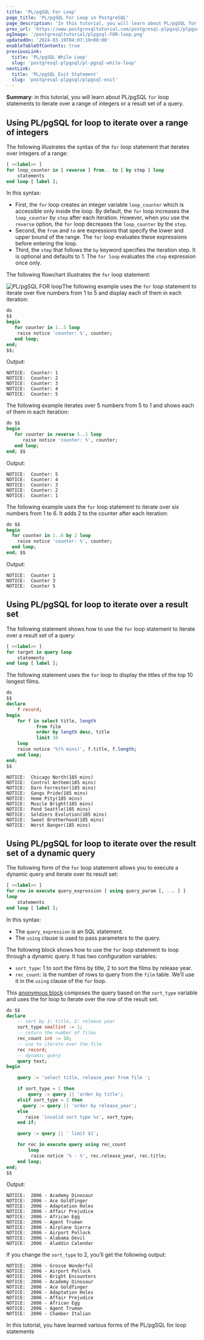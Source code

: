 ```yaml
---
title: 'PL/pgSQL For Loop'
page_title: 'PL/pgSQL For Loop in PostgreSQL'
page_description: 'In this tutorial, you will learn about PL/pgSQL for loop statements to iterate over a range of integers and a result set of a query.'
prev_url: 'https://www.postgresqltutorial.com/postgresql-plpgsql/plpgsql-for-loop/'
ogImage: '/postgresqltutorial/plpgsql-FOR-loop.png'
updatedOn: '2024-03-19T04:07:19+00:00'
enableTableOfContents: true
previousLink:
  title: 'PL/pgSQL While Loop'
  slug: 'postgresql-plpgsql/pl-pgsql-while-loop'
nextLink:
  title: 'PL/pgSQL Exit Statement'
  slug: 'postgresql-plpgsql/plpgsql-exit'
---
```


**Summary**: in this tutorial, you will learn about PL/pgSQL `for` loop statements to iterate over a range of integers or a result set of a query.

## Using PL/pgSQL for loop to iterate over a range of integers

The following illustrates the syntax of the `for` loop statement that iterates over integers of a range:

```sql
[ <<label>> ]
for loop_counter in [ reverse ] from.. to [ by step ] loop
    statements
end loop [ label ];
```

In this syntax:

- First, the `for` loop creates an integer variable `loop_counter` which is accessible only inside the loop. By default, the `for` loop increases the `loop_counter` by `step` after each iteration. However, when you use the `reverse` option, the `for` loop decreases the `loop_counter` by the `step`.
- Second, the `from` and `to` are expressions that specify the lower and upper bound of the range. The `for` loop evaluates these expressions before entering the loop.
- Third, the `step` that follows the `by` keyword specifies the iteration step. It is optional and defaults to 1\. The `for loop` evaluates the `step` expression once only.

The following flowchart illustrates the `for` loop statement:

![PL/pgSQL FOR loop](/postgresqltutorial/plpgsql-FOR-loop.png)The following example uses the `for` loop statement to iterate over five numbers from 1 to 5 and display each of them in each iteration:

```sql
do
$$
begin
   for counter in 1..5 loop
	raise notice 'counter: %', counter;
   end loop;
end;
$$;
```

Output:

```shell
NOTICE:  Counter: 1
NOTICE:  Counter: 2
NOTICE:  Counter: 3
NOTICE:  Counter: 4
NOTICE:  Counter: 5
```

The following example iterates over 5 numbers from 5 to 1 and shows each of them in each iteration:

```sql
do $$
begin
   for counter in reverse 5..1 loop
      raise notice 'counter: %', counter;
   end loop;
end; $$
```

Output:

```shell
NOTICE:  Counter: 5
NOTICE:  Counter: 4
NOTICE:  Counter: 3
NOTICE:  Counter: 2
NOTICE:  Counter: 1
```

The following example uses the `for` loop statement to iterate over six numbers from 1 to 6\. It adds 2 to the counter after each iteration:

```sql
do $$
begin
  for counter in 1..6 by 2 loop
    raise notice 'counter: %', counter;
  end loop;
end; $$
```

Output:

```shell
NOTICE:  Counter 1
NOTICE:  Counter 3
NOTICE:  Counter 5
```

## Using PL/pgSQL for loop to iterate over a result set

The following statement shows how to use the `for` loop statement to iterate over a result set of a query:

```sql
[ <<label>> ]
for target in query loop
    statements
end loop [ label ];
```

The following statement uses the `for` loop to display the titles of the top 10 longest films.

```sql
do
$$
declare
    f record;
begin
    for f in select title, length
	       from film
	       order by length desc, title
	       limit 10
    loop
	raise notice '%(% mins)', f.title, f.length;
    end loop;
end;
$$
```

```shell
NOTICE:  Chicago North(185 mins)
NOTICE:  Control Anthem(185 mins)
NOTICE:  Darn Forrester(185 mins)
NOTICE:  Gangs Pride(185 mins)
NOTICE:  Home Pity(185 mins)
NOTICE:  Muscle Bright(185 mins)
NOTICE:  Pond Seattle(185 mins)
NOTICE:  Soldiers Evolution(185 mins)
NOTICE:  Sweet Brotherhood(185 mins)
NOTICE:  Worst Banger(185 mins)
```

## Using PL/pgSQL for loop to iterate over the result set of a dynamic query

The following form of the `for` loop statement allows you to execute a dynamic query and iterate over its result set:

```sql
[ <<label>> ]
for row in execute query_expression [ using query_param [, ... ] ]
loop
    statements
end loop [ label ];
```

In this syntax:

- The `query_expression` is an SQL statement.
- The `using` clause is used to pass parameters to the query.

The following block shows how to use the `for` loop statement to loop through a dynamic query. It has two configuration variables:

- `sort_type`: 1 to sort the films by title, 2 to sort the films by release year.
- `rec_count`: is the number of rows to query from the `film` table. We’ll use it in the `using` clause of the `for` loop.

This [anonymous block](plpgsql-block-structure) composes the query based on the `sort_type` variable and uses the for loop to iterate over the row of the result set.

```sql
do $$
declare
    -- sort by 1: title, 2: release year
    sort_type smallint := 1;
	-- return the number of films
	rec_count int := 10;
	-- use to iterate over the film
	rec record;
	-- dynamic query
    query text;
begin

	query := 'select title, release_year from film ';

	if sort_type = 1 then
		query := query || 'order by title';
	elsif sort_type = 2 then
	  query := query || 'order by release_year';
	else
	   raise 'invalid sort type %s', sort_type;
	end if;

	query := query || ' limit $1';

	for rec in execute query using rec_count
        loop
	     raise notice '% - %', rec.release_year, rec.title;
	end loop;
end;
$$
```

Output:

```shell
NOTICE:  2006 - Academy Dinosaur
NOTICE:  2006 - Ace Goldfinger
NOTICE:  2006 - Adaptation Holes
NOTICE:  2006 - Affair Prejudice
NOTICE:  2006 - African Egg
NOTICE:  2006 - Agent Truman
NOTICE:  2006 - Airplane Sierra
NOTICE:  2006 - Airport Pollock
NOTICE:  2006 - Alabama Devil
NOTICE:  2006 - Aladdin Calendar
```

If you change the `sort_type` to 2, you’ll get the following output:

```shell
NOTICE:  2006 - Grosse Wonderful
NOTICE:  2006 - Airport Pollock
NOTICE:  2006 - Bright Encounters
NOTICE:  2006 - Academy Dinosaur
NOTICE:  2006 - Ace Goldfinger
NOTICE:  2006 - Adaptation Holes
NOTICE:  2006 - Affair Prejudice
NOTICE:  2006 - African Egg
NOTICE:  2006 - Agent Truman
NOTICE:  2006 - Chamber Italian
```

In this tutorial, you have learned various forms of the PL/pgSQL for loop statements
